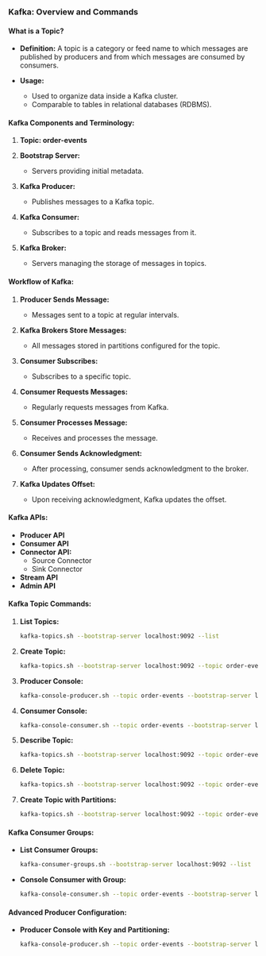 ### Kafka: Overview and Commands

#### What is a Topic?

- **Definition:** A topic is a category or feed name to which messages are published by producers and from which messages are consumed by consumers.

- **Usage:**
  - Used to organize data inside a Kafka cluster.
  - Comparable to tables in relational databases (RDBMS).

#### Kafka Components and Terminology:

1. **Topic: order-events**
   
2. **Bootstrap Server:**
   - Servers providing initial metadata.
  
3. **Kafka Producer:**
   - Publishes messages to a Kafka topic.

4. **Kafka Consumer:**
   - Subscribes to a topic and reads messages from it.

5. **Kafka Broker:**
   - Servers managing the storage of messages in topics.

#### Workflow of Kafka:

1. **Producer Sends Message:**
   - Messages sent to a topic at regular intervals.

2. **Kafka Brokers Store Messages:**
   - All messages stored in partitions configured for the topic.

3. **Consumer Subscribes:**
   - Subscribes to a specific topic.

4. **Consumer Requests Messages:**
   - Regularly requests messages from Kafka.

5. **Consumer Processes Message:**
   - Receives and processes the message.

6. **Consumer Sends Acknowledgment:**
   - After processing, consumer sends acknowledgment to the broker.

7. **Kafka Updates Offset:**
   - Upon receiving acknowledgment, Kafka updates the offset.

#### Kafka APIs:

- **Producer API**
- **Consumer API**
- **Connector API:**
  - Source Connector
  - Sink Connector
- **Stream API**
- **Admin API**

#### Kafka Topic Commands:

1. **List Topics:**
   ```bash
   kafka-topics.sh --bootstrap-server localhost:9092 --list
   ```

2. **Create Topic:**
   ```bash
   kafka-topics.sh --bootstrap-server localhost:9092 --topic order-events --create
   ```

3. **Producer Console:**
   ```bash
   kafka-console-producer.sh --topic order-events --bootstrap-server localhost:9092
   ```

4. **Consumer Console:**
   ```bash
   kafka-console-consumer.sh --topic order-events --bootstrap-server localhost:9092
   ```

5. **Describe Topic:**
   ```bash
   kafka-topics.sh --bootstrap-server localhost:9092 --topic order-events --describe
   ```

6. **Delete Topic:**
   ```bash
   kafka-topics.sh --bootstrap-server localhost:9092 --topic order-events --delete
   ```

7. **Create Topic with Partitions:**
   ```bash
   kafka-topics.sh --bootstrap-server localhost:9092 --topic order-events --create --partitions 2
   ```

#### Kafka Consumer Groups:

- **List Consumer Groups:**
  ```bash
  kafka-consumer-groups.sh --bootstrap-server localhost:9092 --list
  ```

- **Console Consumer with Group:**
  ```bash
  kafka-console-consumer.sh --topic order-events --bootstrap-server localhost:9092 --group payment-service --property print.key=true
  ```

#### Advanced Producer Configuration:

- **Producer Console with Key and Partitioning:**
  ```bash
  kafka-console-producer.sh --topic order-events --bootstrap-server localhost:9092 --property key.separator=: --property parse.key=true --property "partitioner.class=org.apache.kafka.clients.producer.internals.DefaultPartitioner"
  ```
